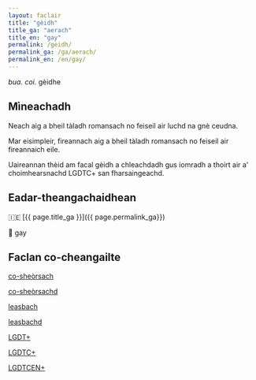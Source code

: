 ```yaml
---
layout: faclair
title: "gèidh"
title_ga: "aerach"
title_en: "gay"
permalink: /geidh/
permalink_ga: /ga/aerach/
permalink_en: /en/gay/
---
```


_bua._ _coi._ gèidhe

## Mìneachadh

Neach aig a bheil tàladh romansach no feiseil air luchd na gnè ceudna.

Mar eisimpleir, fireannach aig a bheil tàladh romansach no feiseil air fireannaich eile.

Uaireannan thèid am facal gèidh a chleachdadh gus iomradh a thoirt air a' choimhearsnachd LGDTC+ san fharsaingeachd.

## Eadar-theangachaidhean

&#x1f1ee;&#x1f1ea; [{{ page.title_ga }}]({{ page.permalink_ga}})

&#x1f3f4;&#xe0067;&#xe0062;&#xe0065;&#xe006e;&#xe0067;&#xe007f; gay

## Faclan co-cheangailte

[co-sheòrsach](https://faclair.lgbt/co-sheorsach/)

[co-sheòrsachd](https://faclair.lgbt/co-sheorsachd/)

[leasbach](https://faclair.lgbt/leasbach/)

[leasbachd](https://faclair.lgbt/leasbachd/)

[LGDT+](https://faclair.lgbt/lgdt/)

[LGDTC+](https://faclair.lgbt/lgdtc/)

[LGDTCEN+](https://faclair.lgbt/lgdtcen/)